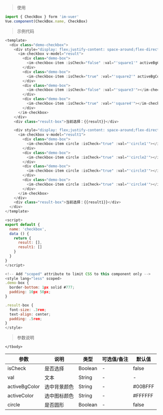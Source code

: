 > 使用

```js
import { CheckBox } form 'im-vuer'
Vue.component(CheckBox.name, CheckBox)
```

> 示例代码

```js
<template>
  <div class="demo-checkbox">
    <div style="display: flex;justify-content: space-around;flex-direction: column;">
      <im-checkbox v-model="result">
        <div class="demo-box">
          <im-checkbox-item :isCheck="false" :val="'square1'" activeBgColor="#ff71e0" activeColor="#00ff37"></im-checkbox-item>
        </div>
        <div class="demo-box">
          <im-checkbox-item :isCheck="true" :val="'square2'" activeBgColor="#f00" activeColor="#fbff00"></im-checkbox-item>
        </div>
        <div class="demo-box">
          <im-checkbox-item :isCheck="false" :val="'square3'"></im-checkbox-item>
        </div>
        <div class="demo-box">
          <im-checkbox-item :isCheck="true" :val="'square4'"></im-checkbox-item>
        </div>
      </im-checkbox>
    </div>
    <div class="result-box">当前选择：{{result}}</div>

    <div style="display: flex;justify-content: space-around;flex-direction: column;">
      <im-checkbox v-model="result1">
        <div class="demo-box">
          <im-checkbox-item circle :isCheck="true" :val="'circle1'"></im-checkbox-item>
        </div>
        <div class="demo-box">
          <im-checkbox-item circle :isCheck="true" :val="'circle2'"></im-checkbox-item>
        </div>
        <div class="demo-box">
          <im-checkbox-item circle :isCheck="true" :val="'circle3'"></im-checkbox-item>
        </div>
        <div class="demo-box">
          <im-checkbox-item circle :isCheck="true" :val="'circle4'"></im-checkbox-item>
        </div>
      </im-checkbox>
    </div>
    <div class="result-box">当前选择：{{result1}}</div>
  </div>
</template>

<script>
export default {
  name: 'checkbox',
  data () {
    return {
      result: [],
      result1: []
    }
  }
}
</script>

<!-- Add "scoped" attribute to limit CSS to this component only -->
<style lang="less" scoped>
.demo-box {
  border-bottom: 1px solid #777;
  padding: 10px 50px;
}

.result-box {
  font-size: .3rem;
  text-align: center;
  padding: .5rem;
}
</style>

```
> 参数说明
<div>
  <table>
    <thead>
      <tr>
        <th>参数</th> 
        <th>说明</th> 
        <th>类型</th> 
        <th>可选值/备注</th> 
        <th>默认值</th>
      </tr>
    </thead> 
    <tbody>
      <tr>
        <td>isCheck</td> 
        <td>是否选择</td> 
        <td>Boolean</td> 
        <td>-</td> 
        <td>false</td>
      </tr>
      <tr>
        <td>val</td> 
        <td>文本</td> 
        <td>String</td> 
        <td>-</td> 
        <td>-</td>
      </tr>
      <tr>
        <td>activeBgColor</td> 
        <td>选中背景颜色</td> 
        <td>String</td> 
        <td>-</td> 
        <td>#00BFFF</td>
      </tr>
      <tr>
        <td>activeColor</td> 
        <td>选中图标颜色</td> 
        <td>String</td> 
        <td>-</td> 
        <td>#FFFFFF</td>
      </tr>
      <tr>
        <td>circle</td> 
        <td>是否圆形</td> 
        <td>Boolean</td> 
        <td>-</td> 
        <td>false</td>
      </tr>
      
    </tbody>
  </table>
</div>